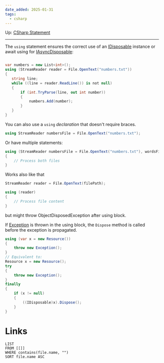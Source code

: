 ```yaml
---
date_added: 2025-01-31
tags:
  - csharp
---
```

Up: [CSharp Statement](CSharp%20Statement.md)
___
The `using` statement ensures the correct use of an [IDisposable](IDisposable.md) instance or await using for [IAsyncDisposable](IAsyncDisposable.md):

 ```csharp

var numbers = new List<int>();
using (StreamReader reader = File.OpenText("numbers.txt"))
{
    string line;
    while ((line = reader.ReadLine()) is not null)
    {
        if (int.TryParse(line, out int number))
        {
            numbers.Add(number);
        }
    }
}
 ```
You can also use a `using` _declaration_ that doesn't require braces.
```cs
using StreamReader numbersFile = File.OpenText("numbers.txt");
```
Or have multiple statements:
```cs
using (StreamReader numbersFile = File.OpenText("numbers.txt"), wordsFile = File.OpenText("words.txt"))
{
    // Process both files
}
```

Works also like that
```cs
StreamReader reader = File.OpenText(filePath);

using (reader)
{
    // Process file content
}
```

but might throw ObjectDisposedException after using block.

If [Exception](Exception.md) is thrown in the using block, the `Dispose` method is called before the exception is propagated.

```cs
using (var x = new Resource())
{
    throw new Exception();
}
// Equivalent to:
Resource x = new Resource();
try
{
    throw new Exception();
}
finally
{
    if (x != null)
    {
        ((IDisposable)x).Dispose();
    }
}
```
# Links
```dataview
LIST
FROM [[]]
WHERE contains(file.name, "")
SORT file.name ASC
```
